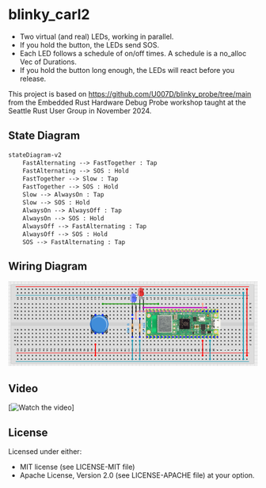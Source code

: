 # blinky_carl2

* Two virtual (and real) LEDs, working in parallel.
* If you hold the button, the LEDs send SOS.
* Each LED follows a schedule of on/off times. A schedule is a no_alloc Vec of Durations.
* If you hold the button long enough, the LEDs will react before you
   release.

This project is based on <https://github.com/U007D/blinky_probe/tree/main> from the
Embedded Rust Hardware Debug Probe workshop taught at the
Seattle Rust User Group in November 2024.

## State Diagram

```mermaid
stateDiagram-v2
    FastAlternating --> FastTogether : Tap
    FastAlternating --> SOS : Hold
    FastTogether --> Slow : Tap
    FastTogether --> SOS : Hold
    Slow --> AlwaysOn : Tap
    Slow --> SOS : Hold
    AlwaysOn --> AlwaysOff : Tap
    AlwaysOn --> SOS : Hold
    AlwaysOff --> FastAlternating : Tap
    AlwaysOff --> SOS : Hold
    SOS --> FastAlternating : Tap
```

## Wiring Diagram

[![Wiring Diagram](wiring_diagram.png)](https://app.cirkitdesigner.com/project/38f41aba-e97e-46a3-81b6-35f196153c90)

## Video

[![Watch the video](https://img.youtube.com/vi/_iQKyh3FGX4/0.jpg)]

## License

Licensed under either:

* MIT license (see LICENSE-MIT file)
* Apache License, Version 2.0 (see LICENSE-APACHE file)
  at your option.
